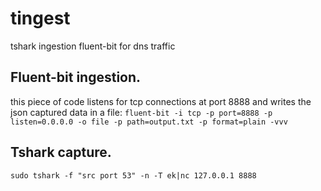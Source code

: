 # tingest
tshark ingestion fluent-bit for dns traffic

## Fluent-bit ingestion.
this piece of code listens for tcp connections at port 8888 and writes the json captured data in a file:
`fluent-bit -i tcp -p port=8888 -p listen=0.0.0.0 -o file -p path=output.txt -p format=plain -vvv`


## Tshark capture.
`sudo tshark -f "src port 53" -n -T ek|nc 127.0.0.1 8888`

